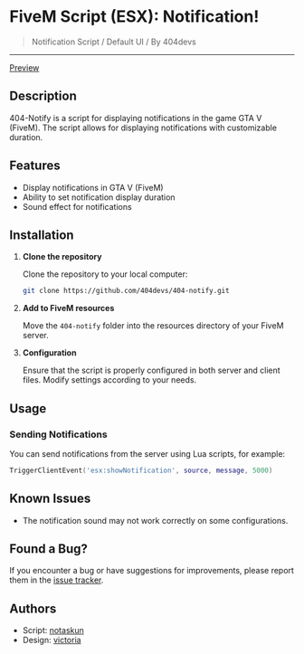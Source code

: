 # FiveM Script (ESX): Notification!

> Notification Script / Default UI / By 404devs

---

[Preview](https://streamable.com/s3h6iz)

## Description

404-Notify is a script for displaying notifications in the game GTA V (FiveM). The script allows for displaying notifications with customizable duration.

## Features

- Display notifications in GTA V (FiveM)
- Ability to set notification display duration
- Sound effect for notifications

## Installation

1. **Clone the repository**

    Clone the repository to your local computer:

    ```bash
    git clone https://github.com/404devs/404-notify.git
    ```

2. **Add to FiveM resources**

    Move the `404-notify` folder into the resources directory of your FiveM server.

3. **Configuration**

    Ensure that the script is properly configured in both server and client files. Modify settings according to your needs.

## Usage

### Sending Notifications

You can send notifications from the server using Lua scripts, for example:

```lua
TriggerClientEvent('esx:showNotification', source, message, 5000)
```

## Known Issues

- The notification sound may not work correctly on some configurations.

## Found a Bug?

If you encounter a bug or have suggestions for improvements, please report them in the [issue tracker](https://github.com/skunpro/404-notify/issues).

## Authors

- Script: [notaskun](https://github.com/skunpro)
- Design: [victoria](https://github.com/deryys)
